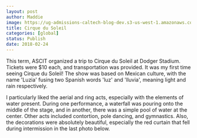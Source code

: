 ```yaml
---
layout: post
author: Maddie
image: https://ug-admissions-caltech-blog-dev.s3-us-west-1.amazonaws.com/old_pictures/caltech_as_it_happens/6a0105349b8251970b01b8d2dab843970c.jpg
title: Cirque du Soleil
categories: [global]
status: Publish
date: 2018-02-24
---
```


This term, ASCIT organized a trip to Cirque du Soleil at Dodger Stadium. Tickets were $10 each, and transportation was provided. It was my first time seeing Cirque du Soleil!
The show was based on Mexican culture, with the name 'Luzia' fusing two Spanish words 'luz' and 'lluvia', meaning light and rain respectively.

I particularly liked the aerial and ring acts, especially with the elements of water present. During one performance, a waterfall was pouring onto the middle of the stage, and in another, there was a simple pool of water at the center. Other acts included contortion, pole dancing, and gymnastics. Also, the decorations were absolutely beautiful, especially the red curtain that fell during intermission in the last photo below.

